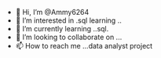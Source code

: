 - 👋 Hi, I’m @Ammy6264
- 👀 I’m interested in .sql learning ..
- 🌱 I’m currently learning ..sql.
- 💞️ I’m looking to collaborate on ...
- 📫 How to reach me ...data analyst project

<!---
Ammy6264/Ammy6264 is a ✨ special ✨ repository because its `README.md` (this file) appears on your GitHub profile.
You can click the Preview link to take a look at your changes.
--->
